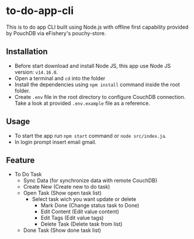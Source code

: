 # to-do-app-cli
This is to do app CLI built using Node.js with offline first capability provided by PouchDB via eFishery's pouchy-store.

## Installation

* Before start download and install Node JS, this app use Node JS version: ```v14.16.0```.
* Open a terminal and ```cd``` into the folder
* Install the dependencies using ```npm install``` command inside the root folder.
* Create ```.env``` file in the root directory to configure CouchDB connection. Take a look at provided ```.env.example``` file as a reference.

## Usage 

* To start the app run ```npm start``` command or ```node src/index.ja```.
* In login prompt insert email gmail.

## Feature

* To Do Task
  * Sync Data (for synchronize data with remote CouchDB)
  * Create New (Create new to do task)
  * Open Task (Show open task list)
    * Select task wich you want update or delete
      * Mark Done (Change status task to Done)
      * Edit Content (Edit value content)
      * Edit Tags (Edit value tags)
      * Delete Task (Delete task from list)
  * Done Task (Show done task list)